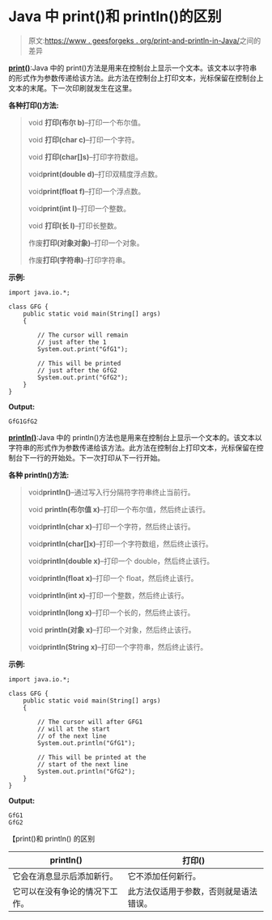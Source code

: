 # Java 中 print()和 println()的区别

> 原文:[https://www . geesforgeks . org/print-and-println-in-Java/](https://www.geeksforgeeks.org/difference-between-print-and-println-in-java/)之间的差异

**<u>print()</u>**:Java 中的 print()方法是用来在控制台上显示一个文本。该文本以字符串的形式作为参数传递给该方法。此方法在控制台上打印文本，光标保留在控制台上文本的末尾。下一次印刷就发生在这里。

**各种打印()方法:**

> void **打印(布尔 b)**–打印一个布尔值。
> 
> void **打印(char c)**–打印一个字符。
> 
> void **打印(char[]s)**–打印字符数组。
> 
> void**print(double d)**–打印双精度浮点数。
> 
> void**print(float f)**–打印一个浮点数。
> 
> void**print(int I)**–打印一个整数。
> 
> void **打印(长 l)**–打印长整数。
> 
> 作废**打印(对象对象)**–打印一个对象。
> 
> 作废**打印(字符串)**–打印字符串。

**示例:**

```
import java.io.*;

class GFG {
    public static void main(String[] args)
    {

        // The cursor will remain
        // just after the 1
        System.out.print("GfG1");

        // This will be printed
        // just after the GfG2
        System.out.print("GfG2");
    }
}
```

**Output:**

```
GfG1GfG2

```

**<u>println()</u>**:Java 中的 println()方法也是用来在控制台上显示一个文本的。该文本以字符串的形式作为参数传递给该方法。此方法在控制台上打印文本，光标保留在控制台下一行的开始处。下一次打印从下一行开始。

**各种 println()方法:**

> void**println()**–通过写入行分隔符字符串终止当前行。
> 
> void **println(布尔值 x)**–打印一个布尔值，然后终止该行。
> 
> void**println(char x)**–打印一个字符，然后终止该行。
> 
> void**println(char[]x)**–打印一个字符数组，然后终止该行。
> 
> void**println(double x)**–打印一个 double，然后终止该行。
> 
> void**println(float x)**–打印一个 float，然后终止该行。
> 
> void**println(int x)**–打印一个整数，然后终止该行。
> 
> void**println(long x)**–打印一个长的，然后终止该行。
> 
> void **println(对象 x)**–打印一个对象，然后终止该行。
> 
> void**println(String x)**–打印一个字符串，然后终止该行。

**示例:**

```
import java.io.*;

class GFG {
    public static void main(String[] args)
    {

        // The cursor will after GFG1
        // will at the start
        // of the next line
        System.out.println("GfG1");

        // This will be printed at the
        // start of the next line
        System.out.println("GfG2");
    }
}
```

**Output:**

```
GfG1
GfG2

```

【print()和 println() 的区别

| println() | 打印() |
| --- | --- |
| 它会在消息显示后添加新行。 | 它不添加任何新行。 |
| 它可以在没有争论的情况下工作。 | 此方法仅适用于参数，否则就是语法错误。 |
